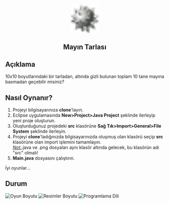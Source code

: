 <p align="center"><img src="mayın.png" alt="Mayın Logo" width="90" height="90"></p> 
<h2 align="center">Mayın Tarlası</h2>

## Açıklama
10x10 boyutlarındaki bir tarladan, altında gizli bulunan toplam 10 tane mayına basmadan geçebilir misiniz?

## Nasıl Oynanır?
1) Projeyi bilgisayarınıza <b>clone</b>'layın.
2) Eclipse uygulamasında <strong>New>Project>Java Project</strong> şeklinde ilerleyip yeni proje oluşturun.
3) Oluşturduğunuz projedeki <b>src</b> klasörüne <strong>Sağ Tık>Import>General>File System</strong> şeklinde ilerleyin.
4) Projeyi <b>clone</b>'ladığınızda bilgisayarınızda oluşmuş olan klasörü seçip <b>src</b> klasörüne olan import işlemini tamamlayın.
   <br><i><u>Not:</u></i>.java ve .png dosyaları aynı klasör altında gelecek, bu klasörün adı "src" olmalı!
6) <b>Main.java</b> dosyasını çalıştırın.
<p>İyi oyunlar...</p>

## Durum
![Oyun Boyutu](https://img.shields.io/badge/5%2C19%20KB-gray?style=flat&logo=github&label=game%20size&color=green)
![Resimler Boyutu](https://img.shields.io/badge/2%2C26%20KB-gray?style=flat&logo=github&label=pic%20size&color=green)
![Programlama Dili](https://img.shields.io/github/languages/top/kaansahin04/Mayin-Tarlasi?color=%23A49410)
